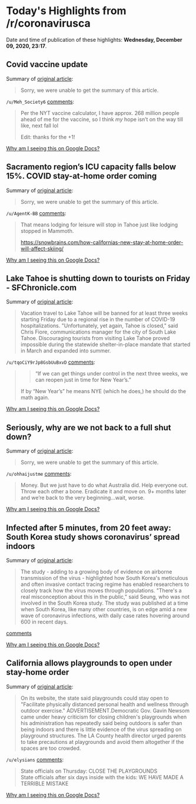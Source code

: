# Today's Highlights from /r/coronavirusca

Date and time of publication of these highlights: **Wednesday, December 09, 2020, 23:17**.

## Covid vaccine update

Summary of [original article](https://i.redd.it/d2zlixt189461.jpg):

> Sorry, we were unable to get the summary of this article.

`/u/Meh_Society6` [comments](https://www.reddit.com/r/CoronavirusCA/comments/ka4ggr/covid_vaccine_update/):

> Per the NYT vaccine calculator, I have approx. 268 million people ahead of me for the vaccine, so I think *my* hope isn’t on the way till like, next fall lol
> 
> Edit: thanks for the +1!

[Why am I seeing this on Google Docs?](https://docs.google.com/document/d/1Dc6We63vOXIZsc0op-Bt4abqkYjXzOigalQqFxmvvbM/edit?usp=sharing)

## Sacramento region’s ICU capacity falls below 15%. COVID stay-at-home order coming

Summary of [original article](https://www.sacbee.com/news/coronavirus/article247729650.html):

> Sorry, we were unable to get the summary of this article.

`/u/AgentK-BB` [comments](https://www.reddit.com/r/CoronavirusCA/comments/k9yfz0/sacramento_regions_icu_capacity_falls_below_15/):

> That means lodging for leisure will stop in Tahoe just like lodging stopped in Mammoth.
> 
> https://snowbrains.com/how-californias-new-stay-at-home-order-will-affect-skiing/

[Why am I seeing this on Google Docs?](https://docs.google.com/document/d/1Dc6We63vOXIZsc0op-Bt4abqkYjXzOigalQqFxmvvbM/edit?usp=sharing)

## Lake Tahoe is shutting down to tourists on Friday - SFChronicle.com

Summary of [original article](https://www.sfchronicle.com/travel/article/Lake-Tahoe-is-shutting-down-to-tourists-on-Friday-15789381.php?utm_campaign=premiumsfgate_breakingnews_20201209&utm_source=newsletter&utm_medium=email):

> Vacation travel to Lake Tahoe will be banned for at least three weeks starting Friday due to a regional rise in the number of COVID-19 hospitalizations. "Unfortunately, yet again, Tahoe is closed," said Chris Fiore, communications manager for the city of South Lake Tahoe. Discouraging tourists from visiting Lake Tahoe proved impossible during the statewide shelter-in-place mandate that started in March and expanded into summer.

`/u/tqoCiY9rJp8GsbUuBxvD` [comments](https://www.reddit.com/r/CoronavirusCA/comments/ka7out/lake_tahoe_is_shutting_down_to_tourists_on_friday/):

> >	“If we can get things under control in the next three weeks, we can reopen just in time for New Year’s.”
> 
> If by “New Year’s” he means NYE (which he does,) he should do the math again.

[Why am I seeing this on Google Docs?](https://docs.google.com/document/d/1Dc6We63vOXIZsc0op-Bt4abqkYjXzOigalQqFxmvvbM/edit?usp=sharing)

## Seriously, why are we not back to a full shut down?

Summary of [original article](https://www.reddit.com/r/CoronavirusCA/comments/ka4i8g/seriously_why_are_we_not_back_to_a_full_shut_down/):

> Sorry, we were unable to get the summary of this article.

`/u/ohhaijustme` [comments](https://www.reddit.com/r/CoronavirusCA/comments/ka4i8g/seriously_why_are_we_not_back_to_a_full_shut_down/):

> Money. But we just have to do what Australia did. Help everyone out. Throw each other a bone. Eradicate it and move on. 9+ months later and we’re back to the very beginning...wait, worse.

[Why am I seeing this on Google Docs?](https://docs.google.com/document/d/1Dc6We63vOXIZsc0op-Bt4abqkYjXzOigalQqFxmvvbM/edit?usp=sharing)

## Infected after 5 minutes, from 20 feet away: South Korea study shows coronavirus’ spread indoors

Summary of [original article](https://www.latimes.com/world-nation/story/2020-12-09/five-minutes-from-20-feet-away-south-korean-study-shows-perils-of-indoor-dining-for-covid-19):

> The study - adding to a growing body of evidence on airborne transmission of the virus - highlighted how South Korea's meticulous and often invasive contact tracing regime has enabled researchers to closely track how the virus moves through populations. "There's a real misconception about this in the public," said Seung, who was not involved in the South Korea study. The study was published at a time when South Korea, like many other countries, is on edge amid a new wave of coronavirus infections, with daily case rates hovering around 600 in recent days.

[comments](https://www.reddit.com/r/CoronavirusCA/comments/ka9srw/infected_after_5_minutes_from_20_feet_away_south/)

[Why am I seeing this on Google Docs?](https://docs.google.com/document/d/1Dc6We63vOXIZsc0op-Bt4abqkYjXzOigalQqFxmvvbM/edit?usp=sharing)

## California allows playgrounds to open under stay-home order

Summary of [original article](https://apnews.com/article/public-health-gavin-newsom-california-coronavirus-pandemic-6b985a7acce33aad75ff995b2c8add34):

> On its website, the state said playgrounds could stay open to "Facilitate physically distanced personal health and wellness through outdoor exercise." ADVERTISEMENT.Democratic Gov. Gavin Newsom came under heavy criticism for closing children's playgrounds when his administration has repeatedly said being outdoors is safer than being indoors and there is little evidence of the virus spreading on playground structures. The LA County health director urged parents to take precautions at playgrounds and avoid them altogether if the spaces are too crowded.

`/u/elysians` [comments](https://www.reddit.com/r/CoronavirusCA/comments/k9xsu5/california_allows_playgrounds_to_open_under/):

> State officials on Thursday: CLOSE THE PLAYGROUNDS  
> State officials after six days inside with the kids: WE HAVE MADE A TERRIBLE MISTAKE

[Why am I seeing this on Google Docs?](https://docs.google.com/document/d/1Dc6We63vOXIZsc0op-Bt4abqkYjXzOigalQqFxmvvbM/edit?usp=sharing)

